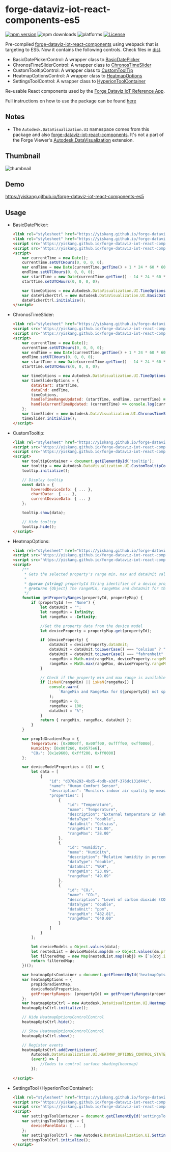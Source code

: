 # forge-dataviz-iot-react-components-es5

[![npm version](https://badge.fury.io/js/forge-dataviz-iot-react-components.svg)](https://badge.fury.io/js/forge-dataviz-iot-react-components)
![npm downloads](https://img.shields.io/npm/dw/forge-dataviz-iot-react-components.svg)
![platforms](https://img.shields.io/badge/platform-windows%20%7C%20osx%20%7C%20linux-lightgray.svg)
[![License](https://img.shields.io/badge/License-Apache%202.0-blue.svg)](https://opensource.org/licenses/Apache-2.0)

Pre-compiled [forge-dataviz-iot-react-components](https://github.com/Autodesk-Forge/forge-dataviz-iot-react-components) using webpack that is targeting to ES5. Now it contains the following controls. Check files in [dist](dist).

- BasicDatePickerControl: A wrapper class to [BasicDatePicker](https://github.com/Autodesk-Forge/forge-dataviz-iot-react-components/blob/main/client/components/BasicDatePicker.jsx)
- ChronosTimeSliderControl: A wrapper class to [ChronosTimeSlider](https://github.com/Autodesk-Forge/forge-dataviz-iot-react-components/blob/main/client/components/ChronosTimeSlider.jsx)
- CustomTooltipControl: A wrapper class to [CustomToolTip](https://github.com/Autodesk-Forge/forge-dataviz-iot-react-components/blob/main/client/components/CustomToolTip.jsx)
- HeatmapOptionsControl: A wrapper class to [HeatmapOptions](https://github.com/Autodesk-Forge/forge-dataviz-iot-react-components/blob/main/client/components/HeatmapOptions.jsx)
- SettingsToolControl:  A wrapper class to [HyperionToolContainer](https://github.com/Autodesk-Forge/forge-dataviz-iot-react-components/blob/main/client/components/HyperionToolContainer.jsx)

Re-usable React components used by the [Forge Dataviz IoT Reference App](https://github.com/Autodesk-Forge/forge-dataviz-iot-reference-app).

Full instructions on how to use the package can be found [here](https://forge.autodesk.com/en/docs/dataviz/v1/developers_guide/npm_packages/react_components/)

## Notes

- The `Autodesk.DataVisualization.UI` namespace comes from this package and also [forge-dataviz-iot-react-components](https://github.com/Autodesk-Forge/forge-dataviz-iot-react-components). It's not a part of the Forge Viewer's [Autodesk.DataVisualization](https://forge.autodesk.com/en/docs/dataviz/v1/developers_guide/introduction/overview/) extension.

## Thumbnail

![thumbnail](thumbnail.png)

## Demo

https://yiskang.github.io/forge-dataviz-iot-react-components-es5

## Usage

- BasicDatePicker:

    ```html
    <link rel="stylesheet" href="https://yiskang.github.io/forge-dataviz-iot-react-components-es5/dist/vendor.css" type="text/css">
    <link rel="stylesheet" href="https://yiskang.github.io/forge-dataviz-iot-react-components-es5/dist/datepicker.css" type="text/css">
    <script src="https://yiskang.github.io/forge-dataviz-iot-react-components-es5/dist/vendor.js"></script>
    <script src="https://yiskang.github.io/forge-dataviz-iot-react-components-es5/dist/datepicker.js"></script>
    <script>
        var currentTime = new Date();
        currentTime.setUTCHours(0, 0, 0, 0);
        var endTime = new Date(currentTime.getTime() + 1 * 24 * 60 * 60 * 1000);
        endTime.setUTCHours(0, 0, 0, 0);
        var startTime = new Date(currentTime.getTime() - 14 * 24 * 60 * 60 * 1000);
        startTime.setUTCHours(0, 0, 0, 0);

        var timeOptions = new Autodesk.DataVisualization.UI.TimeOptions(startTime, endTime, currentTime);
        var datePickerCtrl = new Autodesk.DataVisualization.UI.BasicDatePickerControl(document.getElementById('datepicker'), { timeOptions });
        datePickerCtrl.initialize();
    </script>
    ```

- ChronosTimeSlider:

    ```html
    <link rel="stylesheet" href="https://yiskang.github.io/forge-dataviz-iot-react-components-es5/dist/timeslider.css" type="text/css">
    <script src="https://yiskang.github.io/forge-dataviz-iot-react-components-es5/dist/vendor.js"></script>
    <script src="https://yiskang.github.io/forge-dataviz-iot-react-components-es5/dist/timeslider.js"></script>
    <script>
        var currentTime = new Date();
        currentTime.setUTCHours(0, 0, 0, 0);
        var endTime = new Date(currentTime.getTime() + 1 * 24 * 60 * 60 * 1000);
        endTime.setUTCHours(0, 0, 0, 0);
        var startTime = new Date(currentTime.getTime() - 14 * 24 * 60 * 60 * 1000);
        startTime.setUTCHours(0, 0, 0, 0);

        var timeOptions = new Autodesk.DataVisualization.UI.TimeOptions(startTime, endTime, currentTime);
        var timeSliderOptions = {
            dataStart: startTime,
            dataEnd: endTime,
            timeOptions,
            handleTimeRangeUpdated: (startTime, endTime, currentTime) => console.log(startTime, endTime, currentTime),
            handleCurrentTimeUpdated: (currentTime) => console.log(currentTime)
        };
        var timeSlider = new Autodesk.DataVisualization.UI.ChronosTimeSliderControl(document.getElementById('timeline'), timeSliderOptions);
        timeSlider.initialize();
    </script>
    ```

- CustomTooltip:

    ```html
    <link rel="stylesheet" href="https://yiskang.github.io/forge-dataviz-iot-react-components-es5/dist/customtooltip.css" type="text/css">
    <script src="https://yiskang.github.io/forge-dataviz-iot-react-components-es5/dist/vendor.js"></script>
    <script src="https://yiskang.github.io/forge-dataviz-iot-react-components-es5/dist/customtooltip.js"></script>
    <script>
        var tooltipContainer = document.getElementById('tooltip');
        var tooltip = new Autodesk.DataVisualization.UI.CustomTooltipControl(tooltipContainer);
        tooltip.initialize();

        // Display tooltip
        const data = {
            hoveredDeviceInfo: { ... },
            chartData:  { ... },
            currentDeviceData: { ... }
        };

        tooltip.show(data);

        // Hide tooltip
        tooltip.hide();
    </script>
    ```

- HeatmapOptions:

    ```html
    <link rel="stylesheet" href="https://yiskang.github.io/forge-dataviz-iot-react-components-es5/dist/heatmapoptions.css" type="text/css">
    <script src="https://yiskang.github.io/forge-dataviz-iot-react-components-es5/dist/vendor.js"></script>
    <script src="https://yiskang.github.io/forge-dataviz-iot-react-components-es5/dist/heatmapoptions.js"></script>
    <script>
        /**
         * Gets the selected property's range min, max and dataUnit value.
         *
         * @param {string} propertyId String identifier of a device property.
         * @returns {Object} The rangeMin, rangeMax and dataUnit for the selected propertyId
         */
        function getPropertyRanges(propertyId, propertyMap) {
            if (propertyId !== "None") {
                let dataUnit = "";
                let rangeMin = Infinity;
                let rangeMax = -Infinity;

                //Get the property data from the device model
                let deviceProperty = propertyMap.get(propertyId);

                if (deviceProperty) {
                    dataUnit = deviceProperty.dataUnit;
                    dataUnit = dataUnit.toLowerCase() === "celsius" ? "°C" : dataUnit;
                    dataUnit = dataUnit.toLowerCase() === "fahrenheit" ? "°F" : dataUnit;
                    rangeMin = Math.min(rangeMin, deviceProperty.rangeMin); // will be NaN if deviceProperty.rangeMin == undefined or NaN
                    rangeMax = Math.max(rangeMax, deviceProperty.rangeMax); // will be NaN if deviceProperty.rangeMax == undefined or NaN
                }

                // Check if the property min and max range is available in the device model, else notify user
                if (isNaN(rangeMin) || isNaN(rangeMax)) {
                    console.warn(
                        `RangeMin and RangeMax for ${propertyId} not specified. Please update these values in the device model`
                    );
                    rangeMin = 0;
                    rangeMax = 100;
                    dataUnit = "%";
                }
                return { rangeMin, rangeMax, dataUnit };
            }
        }

        var propIdGradientMap = {
            Temperature: [0x0000ff, 0x00ff00, 0xffff00, 0xff0000],
            Humidity: [0x00f260, 0x0575e6],
            "CO₂": [0x1e9600, 0xfff200, 0xff0000]
        };

        var deviceModelProperties = (() => {
            let data = [
                {
                    "id": "d370a293-4bd5-4bdb-a3df-376dc131d44c",
                    "name": "Human Comfort Sensor",
                    "description": "Monitors indoor air quality by measuring levels of Carbon Dioxide (CO2), temperature, and humidity.",
                    "properties": [
                        {
                            "id": "Temperature",
                            "name": "Temperature",
                            "description": "External temperature in Fahrenheit",
                            "dataType": "double",
                            "dataUnit": "Celsius",
                            "rangeMin": "18.00",
                            "rangeMax": "28.00"
                        },
                        {
                            "id": "Humidity",
                            "name": "Humidity",
                            "description": "Relative humidity in percentage",
                            "dataType": "double",
                            "dataUnit": "%RH",
                            "rangeMin": "23.09",
                            "rangeMax": "49.09"
                        },
                        {
                            "id": "CO₂",
                            "name": "CO₂",
                            "description": "Level of carbon dioxide (CO₂)",
                            "dataType": "double",
                            "dataUnit": "ppm",
                            "rangeMin": "482.81",
                            "rangeMax": "640.00"
                        }
                    ]
                }
            ];

            let deviceModels = Object.values(data);
            let nestedList = deviceModels.map(dm => Object.values(dm.properties)).flat();
            let filteredMap = new Map(nestedList.map((obj) => [`${obj.id}`, obj]));
            return filteredMap;
        })();

        var heatmapOptsContainer = document.getElementById('heatmapOpts');
        var heatmapOptions = {
            propIdGradientMap,
            deviceModelProperties,
            getPropertyRanges: (propertyId) => getPropertyRanges(propertyId, deviceModelProperties)
        };
        var heatmapOptsCtrl = new Autodesk.DataVisualization.UI.HeatmapOptionsControlControl(heatmapOptsContainer, heatmapOptions);
        heatmapOptsCtrl.initialize();

        // Hide HeatmapOptionsControlControl
        heatmapOptsCtrl.hide();

        // Show HeatmapOptionsControlControl
        heatmapOptsCtrl.show();

        // Register events
        heatmapOptsCtrl.addEventListener(
            Autodesk.DataVisualization.UI.HEATMAP_OPTIONS_CONTROL_STATE_CHANGED_EVENT,
            (event) => {
                //Codes to control surface shading(heatmap)
            });
        
    </script>
    ```

- SettingsTool (HyperionToolContainer):

    ```html
    <link rel="stylesheet" href="https://yiskang.github.io/forge-dataviz-iot-react-components-es5/dist/settingstool.css" type="text/css">
    <script src="https://yiskang.github.io/forge-dataviz-iot-react-components-es5/dist/vendor.js"></script>
    <script src="https://yiskang.github.io/forge-dataviz-iot-react-components-es5/dist/settingstool.js"></script>
    <script>
        var settingsToolContainer = document.getElementById('settingsTool');
        var settingsToolOptions = {
            devicePanelData: [ ... ]
        };
        var settingsToolCtrl = new Autodesk.DataVisualization.UI.SettingsToolControl(settingsToolContainer, settingsToolOptions);
        settingsToolCtrl.initialize();
    </script>
    ```
